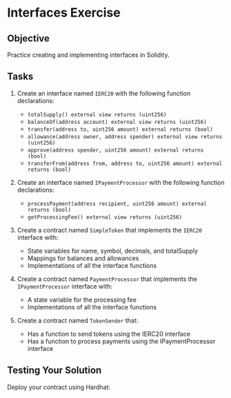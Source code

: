 # Interfaces Exercise

## Objective

Practice creating and implementing interfaces in Solidity.

## Tasks

1. Create an interface named `IERC20` with the following function declarations:
   - `totalSupply() external view returns (uint256)`
   - `balanceOf(address account) external view returns (uint256)`
   - `transfer(address to, uint256 amount) external returns (bool)`
   - `allowance(address owner, address spender) external view returns (uint256)`
   - `approve(address spender, uint256 amount) external returns (bool)`
   - `transferFrom(address from, address to, uint256 amount) external returns (bool)`

2. Create an interface named `IPaymentProcessor` with the following function declarations:
   - `processPayment(address recipient, uint256 amount) external returns (bool)`
   - `getProcessingFee() external view returns (uint256)`

3. Create a contract named `SimpleToken` that implements the `IERC20` interface with:
   - State variables for name, symbol, decimals, and totalSupply
   - Mappings for balances and allowances
   - Implementations of all the interface functions

4. Create a contract named `PaymentProcessor` that implements the `IPaymentProcessor` interface with:
   - A state variable for the processing fee
   - Implementations of all the interface functions

5. Create a contract named `TokenSender` that:
   - Has a function to send tokens using the IERC20 interface
   - Has a function to process payments using the IPaymentProcessor interface

## Testing Your Solution

Deploy your contract using Hardhat: 